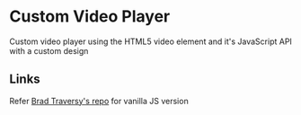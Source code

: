# Custom Video Player

Custom video player using the HTML5 video element and it's JavaScript API with a custom design

## Links

Refer [Brad Traversy's repo](https://github.com/bradtraversy/vanillawebprojects/tree/master/custom-video-player) for vanilla JS version